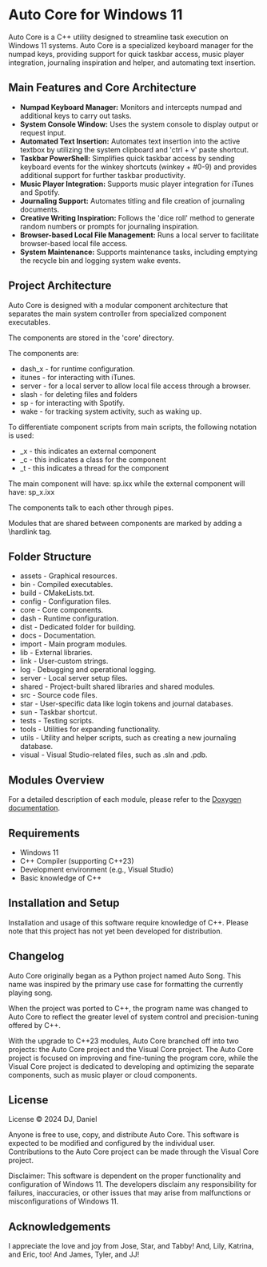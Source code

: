 # Auto Core for Windows 11
Auto Core is a C++ utility designed to streamline task execution on Windows 11 systems. Auto Core is a specialized keyboard manager for the numpad keys, providing support for quick taskbar access, music player integration, journaling inspiration and helper, and automating text insertion.

## Main Features and Core Architecture
- **Numpad Keyboard Manager:** Monitors and intercepts numpad and additional keys to carry out tasks.
- **System Console Window:** Uses the system console to display output or request input.
- **Automated Text Insertion:** Automates text insertion into the active textbox by utilizing the system clipboard and 'ctrl + v' paste shortcut.
- **Taskbar PowerShell:** Simplifies quick taskbar access by sending keyboard events for the winkey shortcuts (winkey + #0-9) and provides additional support for further taskbar productivity.
- **Music Player Integration:** Supports music player integration for iTunes and Spotify.
- **Journaling Support:** Automates titling and file creation of journaling documents.
- **Creative Writing Inspiration:** Follows the 'dice roll' method to generate random numbers or prompts for journaling inspiration.
- **Browser-based Local File Management:** Runs a local server to facilitate browser-based local file access.
- **System Maintenance:** Supports maintenance tasks, including emptying the recycle bin and logging system wake events.

## Project Architecture
Auto Core is designed with a modular component architecture that separates the main system controller from specialized component executables.

The components are stored in the 'core' directory.

The components are:
- dash_x - for runtime configuration. 
- itunes - for interacting with iTunes.
- server - for a local server to allow local file access through a browser.
- slash - for deleting files and folders
- sp - for interacting with Spotify.
- wake - for tracking system activity, such as waking up.

To differentiate component scripts from main scripts, the following notation is used:
- _x - this indicates an external component
- _c - this indicates a class for the component
- _t - this indicates a thread for the component

The main component will have:
sp.ixx
while the external component will have:
sp_x.ixx

The components talk to each other through pipes.

Modules that are shared between components are marked by adding a \hardlink tag.

## Folder Structure
- assets - Graphical resources.
- bin - Compiled executables.
- build - CMakeLists.txt.
- config - Configuration files.
- core - Core components.
- dash - Runtime configuration.
- dist - Dedicated folder for building.
- docs - Documentation.
- import - Main program modules.
- lib - External libraries.
- link - User-custom strings.
- log - Debugging and operational logging.
- server - Local server setup files.
- shared - Project-built shared libraries and shared modules.
- src - Source code files.
- star - User-specific data like login tokens and journal databases.
- sun - Taskbar shortcut.
- tests - Testing scripts.
- tools - Utilities for expanding functionality.
- utils - Utility and helper scripts, such as creating a new journaling database.
- visual - Visual Studio-related files, such as .sln and .pdb.

## Modules Overview
For a detailed description of each module, please refer to the [Doxygen documentation](./docs/html/files.html).

## Requirements
- Windows 11
- C++ Compiler (supporting C++23)
- Development environment (e.g., Visual Studio)
- Basic knowledge of C++

## Installation and Setup
Installation and usage of this software require knowledge of C++. Please note that this project has not yet been developed for distribution.

## Changelog
Auto Core originally began as a Python project named Auto Song. This name was inspired by the primary use case for formatting the currently playing song.

When the project was ported to C++, the program name was changed to Auto Core to reflect the greater level of system control and precision-tuning offered by C++.

With the upgrade to C++23 modules, Auto Core branched off into two projects: the Auto Core project and the Visual Core project. The Auto Core project is focused on improving and fine-tuning the program core, while the Visual Core project is dedicated to developing and optimizing the separate components, such as music player or cloud components.

## License
License © 2024 DJ, Daniel

Anyone is free to use, copy, and distribute Auto Core. This software is expected to be modified and configured by the individual user. Contributions to the Auto Core project can be made through the Visual Core project.

Disclaimer: This software is dependent on the proper functionality and configuration of Windows 11. The developers disclaim any responsibility for failures, inaccuracies, or other issues that may arise from malfunctions or misconfigurations of Windows 11.

## Acknowledgements
I appreciate the love and joy from Jose, Star, and Tabby! And, Lily, Katrina, and Eric, too! And James, Tyler, and JJ!
